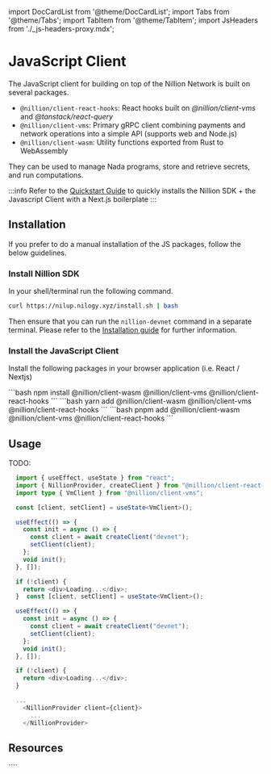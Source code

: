 import DocCardList from '@theme/DocCardList';
import Tabs from '@theme/Tabs';
import TabItem from '@theme/TabItem';
import JsHeaders from './\_js-headers-proxy.mdx';

# JavaScript Client

The JavaScript client for building on top of the Nillion Network is built on several packages.

- `@nillion/client-react-hooks`: React hooks built on _@nillion/client-vms_ and _@tanstack/react-query_
- `@nillion/client-vms`: Primary gRPC client combining payments and network operations into a simple API (supports web and Node.js)
- `@nillion/client-wasm`: Utility functions exported from Rust to WebAssembly

They can be used to manage Nada programs, store and retrieve secrets, and run computations.

:::info
Refer to the [Quickstart Guide](./quickstart-install) to quickly installs the Nillion SDK + the Javascript Client with a Next.js boilerplate
:::

## Installation

If you prefer to do a manual installation of the JS packages, follow the below guidelines.

### Install Nillion SDK

In your shell/terminal run the following command.

```bash
curl https://nilup.nilogy.xyz/install.sh | bash
```

Then ensure that you can run the `nillion-devnet` command in a separate terminal. Please refer to the [Installation guide](./installation) for further information.

### Install the JavaScript Client

Install the following packages in your browser application (i.e. React / Nextjs)

<Tabs>

  <TabItem value="npm" label="npm" default>
```bash
npm install @nillion/client-wasm @nillion/client-vms @nillion/client-react-hooks
```
  </TabItem>

   <TabItem value="yarn" label="yarn">
```bash
yarn add @nillion/client-wasm @nillion/client-vms @nillion/client-react-hooks
```
  </TabItem>

  <TabItem value="pnpm" label="pnpm">
```bash
pnpm add @nillion/client-wasm @nillion/client-vms @nillion/client-react-hooks
```
  </TabItem>
</Tabs>

## Usage

TODO:

```typescript
  import { useEffect, useState } from "react";
  import { NillionProvider, createClient } from "@nillion/client-react-hooks";
  import type { VmClient } from "@nillion/client-vms";

  const [client, setClient] = useState<VmClient>();

  useEffect(() => {
    const init = async () => {
      const client = await createClient("devnet");
      setClient(client);
    };
    void init();
  }, []);

  if (!client) {
    return <div>Loading...</div>;
  }  const [client, setClient] = useState<VmClient>();

  useEffect(() => {
    const init = async () => {
      const client = await createClient("devnet");
      setClient(client);
    };
    void init();
  }, []);

  if (!client) {
    return <div>Loading...</div>;
  }

  ...
    <NillionProvider client={client}>
      ...
    </NillionProvider>
```

## Resources

<DocCardList/>
````
